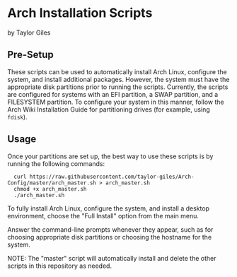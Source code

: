 # Arch Installation Scripts
by Taylor Giles

## Pre-Setup
These scripts can be used to automatically install Arch Linux, configure the system, and install additional packages.
However, the system must have the appropriate disk partitions prior to running the scripts. Currently, the scripts are configured for systems with an EFI partition, a SWAP partition, and a FILESYSTEM partition. To configure your system in this manner, follow the Arch Wiki Installation Guide for partitioning drives (for example, using `fdisk`).


## Usage
Once your partitions are set up, the best way to use these scripts is by running the following commands:

```
  curl https://raw.githubusercontent.com/taylor-giles/Arch-Config/master/arch_master.sh > arch_master.sh
  chmod +x arch_master.sh
  ./arch_master.sh
```

To fully install Arch Linux, configure the system, and install a desktop environment, choose the "Full Install" option from the main menu.

Answer the command-line prompts whenever they appear, such as for choosing appropriate disk partitions or choosing the hostname for the system.

NOTE: The "master" script will automatically install and delete the other scripts in this repository as needed.
